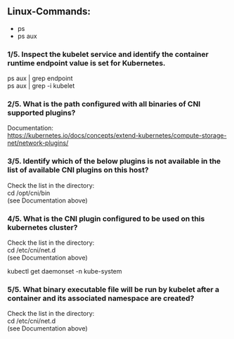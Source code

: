 ## Linux-Commands: ##

* ps
* ps aux

### 1/5. Inspect the kubelet service and identify the container runtime endpoint value is set for Kubernetes. ###

ps aux | grep endpoint  
ps aux | grep -i kubelet

### 2/5. What is the path configured with all binaries of CNI supported plugins? ###

Documentation:  
https://kubernetes.io/docs/concepts/extend-kubernetes/compute-storage-net/network-plugins/

### 3/5. Identify which of the below plugins is not available in the list of available CNI plugins on this host? ### 

Check the list in the directory:  
cd /opt/cni/bin  
(see Documentation above)  

### 4/5. What is the CNI plugin configured to be used on this kubernetes cluster? ###

Check the list in the directory:  
cd /etc/cni/net.d  
(see Documentation above)  
  
kubectl get daemonset -n kube-system  

### 5/5. What binary executable file will be run by kubelet after a container and its associated namespace are created? ###

Check the list in the directory:  
cd /etc/cni/net.d  
(see Documentation above)  